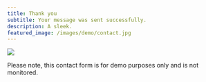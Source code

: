 ```yaml
---
title: Thank you
subtitle: Your message was sent successfully.
description: A sleek.
featured_image: /images/demo/contact.jpg
---
```


![](/images/demo/about.jpg)

Please note, this contact form is for demo purposes only and is not monitored.
